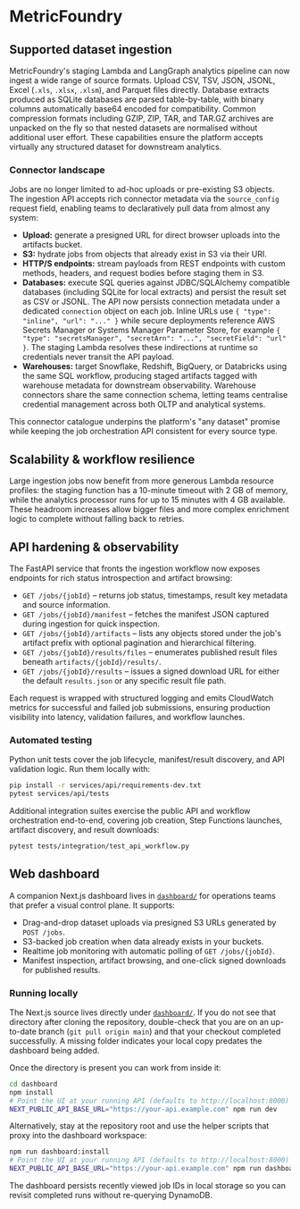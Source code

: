# MetricFoundry

## Supported dataset ingestion

MetricFoundry's staging Lambda and LangGraph analytics pipeline can now ingest a
wide range of source formats. Upload CSV, TSV, JSON, JSONL, Excel (`.xls`,
`.xlsx`, `.xlsm`), and Parquet files directly. Database extracts produced as
SQLite databases are parsed table-by-table, with binary columns automatically
base64 encoded for compatibility. Common compression formats including GZIP,
ZIP, TAR, and TAR.GZ archives are unpacked on the fly so that nested datasets
are normalised without additional user effort. These capabilities ensure the
platform accepts virtually any structured dataset for downstream analytics.

### Connector landscape

Jobs are no longer limited to ad-hoc uploads or pre-existing S3 objects. The
ingestion API accepts rich connector metadata via the `source_config` request
field, enabling teams to declaratively pull data from almost any system:

* **Upload:** generate a presigned URL for direct browser uploads into the
  artifacts bucket.
* **S3:** hydrate jobs from objects that already exist in S3 via their URI.
* **HTTP/S endpoints:** stream payloads from REST endpoints with custom methods,
  headers, and request bodies before staging them in S3.
* **Databases:** execute SQL queries against JDBC/SQLAlchemy compatible
  databases (including SQLite for local extracts) and persist the result set as
  CSV or JSONL. The API now persists connection metadata under a dedicated
  `connection` object on each job. Inline URLs use `{ "type": "inline", "url": "..." }`
  while secure deployments reference AWS Secrets Manager or Systems Manager
  Parameter Store, for example `{ "type": "secretsManager", "secretArn": "...",
  "secretField": "url" }`. The staging Lambda resolves these indirections at
  runtime so credentials never transit the API payload.
* **Warehouses:** target Snowflake, Redshift, BigQuery, or Databricks using the
  same SQL workflow, producing staged artifacts tagged with warehouse metadata
  for downstream observability. Warehouse connectors share the same connection
  schema, letting teams centralise credential management across both OLTP and
  analytical systems.

This connector catalogue underpins the platform's "any dataset" promise while
keeping the job orchestration API consistent for every source type.

## Scalability & workflow resilience

Large ingestion jobs now benefit from more generous Lambda resource profiles:
the staging function has a 10-minute timeout with 2 GB of memory, while the
analytics processor runs for up to 15 minutes with 4 GB available. These
headroom increases allow bigger files and more complex enrichment logic to
complete without falling back to retries.

## API hardening & observability

The FastAPI service that fronts the ingestion workflow now exposes endpoints
for rich status introspection and artifact browsing:

* `GET /jobs/{jobId}` – returns job status, timestamps, result key metadata and
  source information.
* `GET /jobs/{jobId}/manifest` – fetches the manifest JSON captured during
  ingestion for quick inspection.
* `GET /jobs/{jobId}/artifacts` – lists any objects stored under the job's
  artifact prefix with optional pagination and hierarchical filtering.
* `GET /jobs/{jobId}/results/files` – enumerates published result files beneath
  `artifacts/{jobId}/results/`.
* `GET /jobs/{jobId}/results` – issues a signed download URL for either the
  default `results.json` or any specific result file path.

Each request is wrapped with structured logging and emits CloudWatch metrics
for successful and failed job submissions, ensuring production visibility into
latency, validation failures, and workflow launches.

### Automated testing

Python unit tests cover the job lifecycle, manifest/result discovery, and API
validation logic. Run them locally with:

```bash
pip install -r services/api/requirements-dev.txt
pytest services/api/tests
```

Additional integration suites exercise the public API and workflow orchestration
end-to-end, covering job creation, Step Functions launches, artifact discovery,
and result downloads:

```bash
pytest tests/integration/test_api_workflow.py
```

## Web dashboard

A companion Next.js dashboard lives in [`dashboard/`](dashboard/) for operations teams that prefer a visual control plane.
It supports:

* Drag-and-drop dataset uploads via presigned S3 URLs generated by `POST /jobs`.
* S3-backed job creation when data already exists in your buckets.
* Realtime job monitoring with automatic polling of `GET /jobs/{jobId}`.
* Manifest inspection, artifact browsing, and one-click signed downloads for published results.

### Running locally

The Next.js source lives directly under [`dashboard/`](dashboard/). If you do not
see that directory after cloning the repository, double-check that you are on an
up-to-date branch (`git pull origin main`) and that your checkout completed
successfully. A missing folder indicates your local copy predates the dashboard
being added.

Once the directory is present you can work from inside it:

```bash
cd dashboard
npm install
# Point the UI at your running API (defaults to http://localhost:8000)
NEXT_PUBLIC_API_BASE_URL="https://your-api.example.com" npm run dev
```

Alternatively, stay at the repository root and use the helper scripts that proxy
into the dashboard workspace:

```bash
npm run dashboard:install
# Point the UI at your running API (defaults to http://localhost:8000)
NEXT_PUBLIC_API_BASE_URL="https://your-api.example.com" npm run dashboard:dev
```

The dashboard persists recently viewed job IDs in local storage so you can revisit
completed runs without re-querying DynamoDB.
